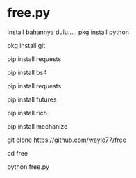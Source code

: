 # free.py
Install bahannya dulu.....
pkg install python

pkg install git

pip install requests

pip install bs4

pip install requests

pip install futures

pip install rich

pip install mechanize

git clone https://github.com/wayle77/free

cd free

python free.py
